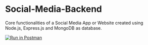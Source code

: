 # Social-Media-Backend
Core functionalities of a Social Media App or Website created using Node.js, Express.js and MongoDB as database.

[![Run in Postman](https://run.pstmn.io/button.svg)](https://app.getpostman.com/run-collection/83317d4de8f5e0861f0c?action=collection%2Fimport)
